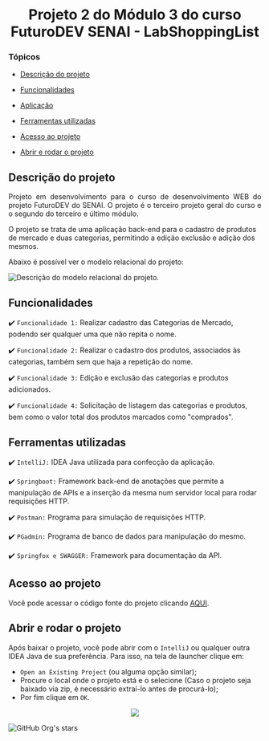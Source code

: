 <h1 align="center"> Projeto 2 do Módulo 3 do curso FuturoDEV SENAI - LabShoppingList </h1>

### Tópicos 

- [Descrição do projeto](#descrição-do-projeto)

- [Funcionalidades](#funcionalidades)

- [Aplicação](#aplicação)

- [Ferramentas utilizadas](#ferramentas-utilizadas)

- [Acesso ao projeto](#acesso-ao-projeto)

- [Abrir e rodar o projeto](#abrir-e-rodar-o-projeto)

## Descrição do projeto 

<p align="justify">
 Projeto em desenvolvimento para o curso de desenvolvimento WEB do projeto FuturoDEV do SENAI. O projeto é o terceiro projeto geral do curso e o segundo do terceiro e último módulo.
 
 O projeto se trata de uma aplicação back-end para o cadastro de produtos de mercado e duas categorias, permitindo a edição exclusão e adição dos mesmos.
 
 Abaixo é possível ver o modelo relacional do projeto:
 
 ![Descrição do modelo relacional do projeto.](https://user-images.githubusercontent.com/98432153/206583757-fa93fac3-f263-45c7-8fcc-46991b4147a3.png)
 </p>

## Funcionalidades

:heavy_check_mark: `Funcionalidade 1:` Realizar cadastro das Categorias de Mercado, podendo ser qualquer uma que não repita o nome.

:heavy_check_mark: `Funcionalidade 2:` Realizar o cadastro dos produtos, associados às categorias, também sem que haja a repetição do nome.

:heavy_check_mark: `Funcionalidade 3:` Edição e exclusão das categorias e produtos adicionados.

:heavy_check_mark: `Funcionalidade 4:` Solicitação de listagem das categorias e produtos, bem como o valor total dos produtos marcados como "comprados".

## Ferramentas utilizadas

:heavy_check_mark: `IntelliJ:` IDEA Java utilizada para confecção da aplicação.

:heavy_check_mark: `Springboot:` Framework back-end de anotações que permite a manipulação de APIs e a inserção da mesma num servidor local para rodar requisições HTTP.

:heavy_check_mark: `Postman:` Programa para simulação de requisições HTTP.

:heavy_check_mark: `PGadmin:` Programa de banco de dados para manipulação do mesmo.

:heavy_check_mark: `Springfox e SWAGGER:` Framework para documentação da API.

###

## Acesso ao projeto

Você pode acessar o código fonte do projeto clicando [AQUI](https://github.com/hvmazzola/projeto2-modulo3).

## Abrir e rodar o projeto

Após baixar o projeto, você pode abrir com o `IntelliJ` ou qualquer outra IDEA Java de sua preferência. Para isso, na tela de launcher clique em:

- `Open an Existing Project` (ou alguma opção similar);
- Procure o local onde o projeto está e o selecione (Caso o projeto seja baixado via zip, é necessário extraí-lo antes de procurá-lo);
- Por fim clique em `OK`.


<p align="center">
<img src="http://img.shields.io/static/v1?label=STATUS&message=FINALIZADO&color=GREEN&style=for-the-badge"/>
</p>

![GitHub Org's stars](https://img.shields.io/github/stars/hvmazzola?style=social)
